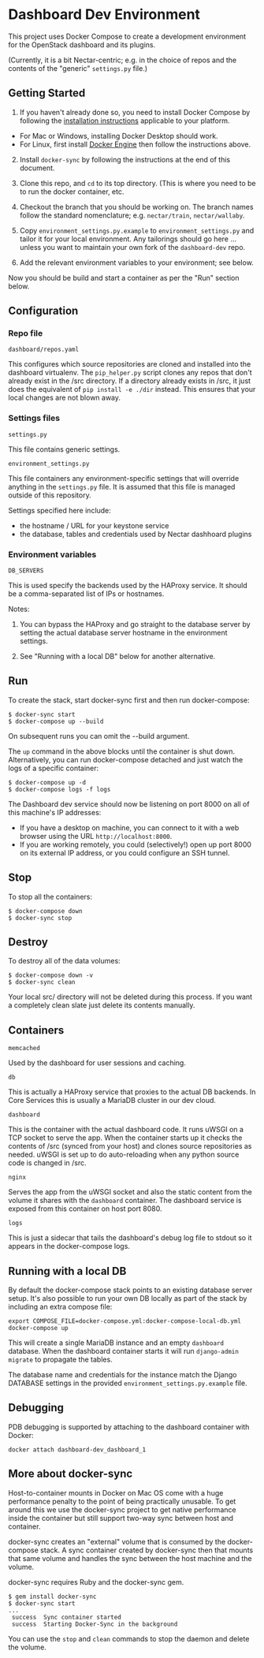 # Dashboard Dev Environment

This project uses Docker Compose to create a development environment
for the OpenStack dashboard and its plugins.

(Currently, it is a bit Nectar-centric; e.g. in the choice of repos
and the contents of the "generic" `settings.py` file.)

## Getting Started

1. If you haven't already done so, you need to install Docker Compose
by following the
[installation instructions](https://docs.docker.com/compose/install/)
applicable to your platform.

  - For Mac or Windows, installing Docker Desktop should work.
  - For Linux, first install
    [Docker Engine](https://docs.docker.com/engine/install/#server)
    then follow the instructions above.

2. Install `docker-sync` by following the instructions at the end
of this document.

3. Clone this repo, and `cd` to its top directory.  (This is where
you need to be to run the docker container, etc.

4. Checkout the branch that you should be working on.  The branch names
follow the standard nomenclature; e.g. `nectar/train`, `nectar/wallaby`.

5. Copy `environment_settings.py.example` to `environment_settings.py`
and tailor it for your local environment.  Any tailorings should go here ...
unless you want to maintain your own fork of the `dashboard-dev` repo.

6. Add the relevant environment variables to your environment; see below.

Now you should be build and start a container as per the "Run" section below.

## Configuration

### Repo file

`dashboard/repos.yaml`

This configures which source repositories are cloned and installed
into the dashboard virtualenv. The `pip_helper.py` script clones
any repos that don't already exist in the /src directory. If a directory
already exists in /src, it just does the equivalent of `pip install -e ./dir`
instead. This ensures that your local changes are not blown away.

### Settings files

`settings.py`

This file contains generic settings.

`environment_settings.py`

This file containers any environment-specific settings that
will override anything in the `settings.py` file. It is assumed
that this file is managed outside of this repository.

Settings specified here include:

 - the hostname / URL for your keystone service
 - the database, tables and credentials used by Nectar dashhoard plugins


### Environment variables

`DB_SERVERS`

This is used specify the backends used by the HAProxy service.
It should be a comma-separated list of IPs or hostnames.

Notes:

1. You can bypass the HAProxy and go straight to the database server
by setting the actual database server hostname in the environment settings.

2. See "Running with a local DB" below for another alternative.

## Run

To create the stack, start docker-sync first and then run docker-compose:

    $ docker-sync start
    $ docker-compose up --build
    
On subsequent runs you can omit the --build argument.

The `up` command in the above blocks until the container is shut down.
Alternatively, you can run docker-compose detached and
just watch the logs of a specific container:

    $ docker-compose up -d
    $ docker-compose logs -f logs

The Dashboard dev service should now be listening on port 8000 on all of 
this machine's IP addresses:

- If you have a desktop on machine, you can
connect to it with a web browser using the URL `http://localhost:8000`.
- If you are working remotely, you could (selectively!) open up port 8000
on its external IP address, or you could configure an SSH tunnel.

## Stop

To stop all the containers:

    $ docker-compose down
    $ docker-sync stop


## Destroy

To destroy all of the data volumes:

    $ docker-compose down -v
    $ docker-sync clean

Your local src/ directory will not be deleted during this process.
If you want a completely clean slate just delete its contents manually.

## Containers

`memcached`

Used by the dashboard for user sessions and caching.

`db`

This is actually a HAProxy service that proxies to
the actual DB backends. In Core Services this is usually
a MariaDB cluster in our dev cloud.

`dashboard`

This is the container with the actual dashboard code. It runs
uWSGI on a TCP socket to serve the app. When the container starts
up it checks the contents of /src (synced from your host) and clones
source repositories as needed. uWSGI is set up to do auto-reloading
when any python source code is changed in /src.

`nginx`

Serves the app from the uWSGI socket and also the static content from the
volume it shares with the `dashboard` container. The dashboard service is
exposed from this container on host port 8080.

`logs`

This is just a sidecar that tails the dashboard's debug log file to stdout
so it appears in the docker-compose logs.


## Running with a local DB

By default the docker-compose stack points to an existing database server
setup. It's also possible to run your own DB locally as part of the stack
by including an extra compose file:

    export COMPOSE_FILE=docker-compose.yml:docker-compose-local-db.yml
    docker-compose up

This will create a single MariaDB instance and an empty `dashboard` database.
When the dashboard container starts it will run `django-admin migrate` to
propagate the tables.

The database name and credentials for the instance match the Django DATABASE
settings in the provided `environment_settings.py.example` file.


## Debugging

PDB debugging is supported by attaching to the dashboard container with Docker:

    docker attach dashboard-dev_dashboard_1


## More about docker-sync

Host-to-container mounts in Docker on Mac OS come with a huge
performance penalty to the point of being practically unusable.
To get around this we use the docker-sync project to get native
performance inside the container but still support two-way sync
between host and container.

docker-sync creates an "external" volume that is consumed by the
docker-compose stack. A sync container created by docker-sync then
that mounts that same volume and handles the sync between the host
machine and the volume.

docker-sync requires Ruby and the docker-sync gem.

    $ gem install docker-sync
    $ docker-sync start
    ...
     success  Sync container started
     success  Starting Docker-Sync in the background

You can use the `stop` and `clean` commands to stop the daemon
and delete the volume.
